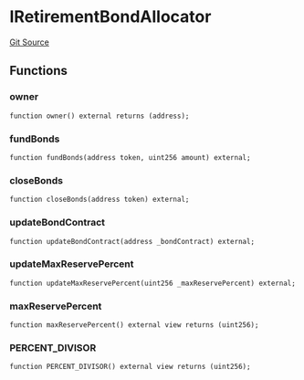 # IRetirementBondAllocator
[Git Source](https://github.com/KlimaDAO/klimadao-solidity/blob/704b462e69030cb9a43680057bee91d745d579ba/src/protocol/interfaces/IKLIMA.sol)


## Functions
### owner


```solidity
function owner() external returns (address);
```

### fundBonds


```solidity
function fundBonds(address token, uint256 amount) external;
```

### closeBonds


```solidity
function closeBonds(address token) external;
```

### updateBondContract


```solidity
function updateBondContract(address _bondContract) external;
```

### updateMaxReservePercent


```solidity
function updateMaxReservePercent(uint256 _maxReservePercent) external;
```

### maxReservePercent


```solidity
function maxReservePercent() external view returns (uint256);
```

### PERCENT_DIVISOR


```solidity
function PERCENT_DIVISOR() external view returns (uint256);
```

